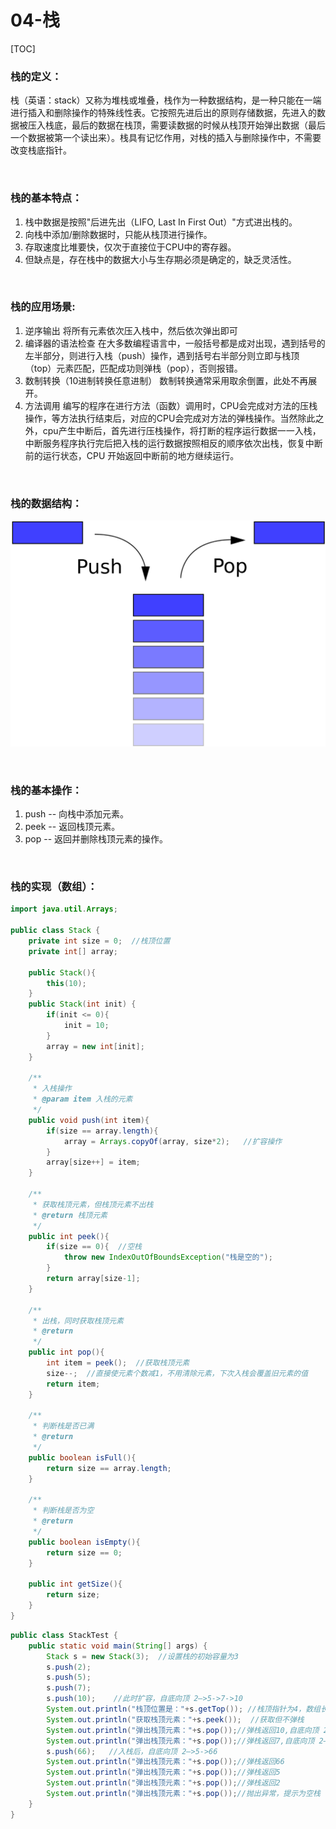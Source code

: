 # 04-栈

[TOC]



### 栈的定义：

栈（英语：stack）又称为堆栈或堆叠，栈作为一种数据结构，是一种只能在一端进行插入和删除操作的特殊线性表。它按照先进后出的原则存储数据，先进入的数据被压入栈底，最后的数据在栈顶，需要读数据的时候从栈顶开始弹出数据（最后一个数据被第一个读出来）。栈具有记忆作用，对栈的插入与删除操作中，不需要改变栈底指针。

<br>

### 栈的基本特点：

1. 栈中数据是按照"后进先出（LIFO, Last In First Out）"方式进出栈的。
2. 向栈中添加/删除数据时，只能从栈顶进行操作。
3. 存取速度比堆要快，仅次于直接位于CPU中的寄存器。
4. 但缺点是，存在栈中的数据大小与生存期必须是确定的，缺乏灵活性。

<br>

### 栈的应用场景:

1. 逆序输出
   将所有元素依次压入栈中，然后依次弹出即可
2. 编译器的语法检查
   在大多数编程语言中，一般括号都是成对出现，遇到括号的左半部分，则进行入栈（push）操作，遇到括号右半部分则立即与栈顶（top）元素匹配，匹配成功则弹栈（pop），否则报错。
3. 数制转换（10进制转换任意进制）
   数制转换通常采用取余倒置，此处不再展开。
4. 方法调用
   编写的程序在进行方法（函数）调用时，CPU会完成对方法的压栈操作，等方法执行结束后，对应的CPU会完成对方法的弹栈操作。当然除此之外，cpu产生中断后，首先进行压栈操作，将打断的程序运行数据一一入栈，中断服务程序执行完后把入栈的运行数据按照相反的顺序依次出栈，恢复中断前的运行状态，CPU 开始返回中断前的地方继续运行。

<br>

### 栈的数据结构：

![栈的数据结构](../assets/栈的数据结构.png)

<br>

### 栈的基本操作：

1. push -- 向栈中添加元素。
2. peek -- 返回栈顶元素。
3. pop -- 返回并删除栈顶元素的操作。

<br>

### 栈的实现（数组）：

```java
import java.util.Arrays;

public class Stack {
    private int size = 0;  //栈顶位置
    private int[] array;
    
    public Stack(){
        this(10);
    }
    public Stack(int init) {   
        if(init <= 0){
            init = 10;
        }
        array = new int[init];
    }
    
    /**
     * 入栈操作
     * @param item 入栈的元素
     */
    public void push(int item){
        if(size == array.length){
            array = Arrays.copyOf(array, size*2);   //扩容操作
        }
        array[size++] = item;
    }
    
    /**
     * 获取栈顶元素，但栈顶元素不出栈
     * @return 栈顶元素
     */
    public int peek(){
        if(size == 0){  //空栈
            throw new IndexOutOfBoundsException("栈是空的");
        }
        return array[size-1];
    }
    
    /**
     * 出栈，同时获取栈顶元素
     * @return
     */
    public int pop(){
        int item = peek();  //获取栈顶元素
        size--;  //直接使元素个数减1，不用清除元素，下次入栈会覆盖旧元素的值
        return item;
    }
    
    /**
     * 判断栈是否已满
     * @return
     */
    public boolean isFull(){
        return size == array.length;
    }
    
    /**
     * 判断栈是否为空
     * @return
     */
    public boolean isEmpty(){
        return size == 0;
    }
    
    public int getSize(){
        return size;
    }    
}
```

```java
public class StackTest {
    public static void main(String[] args) {
        Stack s = new Stack(3);  //设置栈的初始容量为3
        s.push(2);
        s.push(5);
        s.push(7);
        s.push(10);    //此时扩容，自底向顶 2—>5->7->10
        System.out.println("栈顶位置是："+s.getTop()); //栈顶指针为4，数组长度为3*2=6        
        System.out.println("获取栈顶元素："+s.peek());  //获取但不弹栈
        System.out.println("弹出栈顶元素："+s.pop());//弹栈返回10,自底向顶 2—>5->7
        System.out.println("弹出栈顶元素："+s.pop());//弹栈返回7,自底向顶 2—>5
        s.push(66);   //入栈后，自底向顶 2—>5->66
        System.out.println("弹出栈顶元素："+s.pop());//弹栈返回66
        System.out.println("弹出栈顶元素："+s.pop());//弹栈返回5
        System.out.println("弹出栈顶元素："+s.pop());//弹栈返回2
        System.out.println("弹出栈顶元素："+s.pop());//抛出异常，提示为空栈
    }
}
```